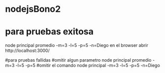 # nodejsBono2

# para pruebas exitosa
node principal promedio -m=3 -l=5 -p=5 -n=Diego
en el browser abrir http://localhost:3000/

#para pruebas fallidas
#omitir algun parametro
node principal promedio -m=3 -l=5 -p=5
#omitir el comando
node principal -m=3 -l=5 -p=5 -n=Diego